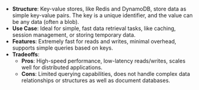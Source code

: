 - **Structure**: Key-value stores, like Redis and DynamoDB, store data as simple key-value pairs. The key is a unique identifier, and the value can be any data (often a blob).
- **Use Case**: Ideal for simple, fast data retrieval tasks, like caching, session management, or storing temporary data.
- **Features**: Extremely fast for reads and writes, minimal overhead, supports simple queries based on keys.
- **Tradeoffs**:
    - **Pros**: High-speed performance, low-latency reads/writes, scales well for distributed applications.
    - **Cons**: Limited querying capabilities, does not handle complex data relationships or structures as well as document databases.